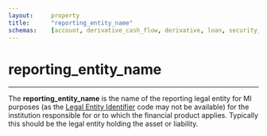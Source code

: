 ```yaml
---
layout:		property
title:		"reporting_entity_name"
schemas:	[account, derivative_cash_flow, derivative, loan, security, adjustment]
---
```


# reporting_entity_name

---

The **reporting_entity_name** is the name of the reporting legal entity for MI purposes (as the [Legal Entity Identifier][lei] code may not be available) for the institution responsible for or to which the financial product applies. Typically this should be the legal entity holding the asset or liability.


[lei]: https://www.gleif.org/
